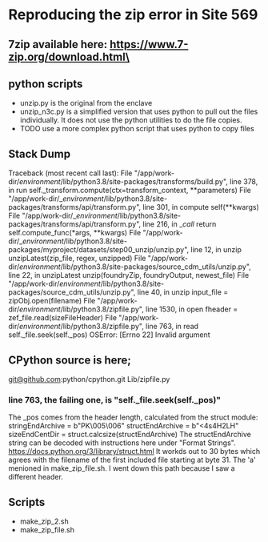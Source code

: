 
# Reproducing the zip error in Site 569

## 7zip available here: https://www.7-zip.org/download.html\

## python scripts
- unzip.py is the original from the enclave
- unzip_n3c.py is a simplified version that uses python to pull out the files individually. It does not use the python utilities to do the file copies.
- TODO use a more complex python script that uses python to copy files

## Stack Dump
Traceback (most recent call last):
  File "/app/work-dir/_environment_/lib/python3.8/site-packages/transforms/build.py", line 378, in run
    self._transform.compute(ctx=transform_context, **parameters)
  File "/app/work-dir/__environment_/lib/python3.8/site-packages/transforms/api/transform.py", line 301, in compute
    self(**kwargs)
  File "/app/work-dir/__environment_/lib/python3.8/site-packages/transforms/api/transform.py", line 216, in __call_
    return self.compute_func(*args, **kwargs)
  File "/app/work-dir/__environment_/lib/python3.8/site-packages/myproject/datasets/step00_unzip/unzip.py", line 12, in unzip
    unzipLatest(zip_file, regex, unzipped)
  File "/app/work-dir/_environment_/lib/python3.8/site-packages/source_cdm_utils/unzip.py", line 22, in unzipLatest
    unzip(foundryZip, foundryOutput, newest_file)
  File "/app/work-dir/_environment_/lib/python3.8/site-packages/source_cdm_utils/unzip.py", line 40, in unzip
    input_file = zipObj.open(filename)
  File "/app/work-dir/_environment_/lib/python3.8/zipfile.py", line 1530, in open
    fheader = zef_file.read(sizeFileHeader)
  File "/app/work-dir/_environment_/lib/python3.8/zipfile.py", line 763, in read
    self._file.seek(self._pos)
OSError: [Errno 22] Invalid argument

## CPython source is here;
git@github.com:python/cpython.git
Lib/zipfile.py

### line 763, the failing one, is      "self._file.seek(self._pos)"
The _pos comes from the header length, calculated from the struct module: 
  stringEndArchive = b"PK\005\006"
  structEndArchive = b"<4s4H2LH"
  sizeEndCentDir = struct.calcsize(structEndArchive)
The structEndArchive string can be decoded with instructions here under "Format Strings". https://docs.python.org/3/library/struct.html
It workds out to 30 bytes which agrees with the filename of the first included file starting at byte 31. The 'a' menioned in  make_zip_file.sh.
I went down this path because I saw a different header.


## Scripts
- make_zip_2.sh
- make_zip_file.sh
